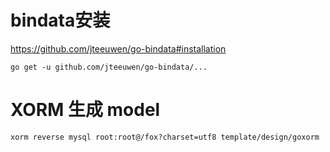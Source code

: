 

# bindata安装

https://github.com/jteeuwen/go-bindata#installation
```SHELL
go get -u github.com/jteeuwen/go-bindata/...
```

# XORM 生成 model
```SHELL
xorm reverse mysql root:root@/fox?charset=utf8 template/design/goxorm
```